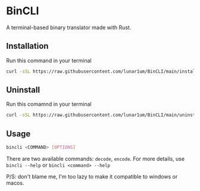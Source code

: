 # BinCLI
 A terminal-based binary translator made with Rust.

## Installation
Run this command in your terminal
```bash
curl -sSL https://raw.githubusercontent.com/lunar1um/BinCLI/main/install.sh | bash
```

## Uninstall
Run this comamnd in your terminal
```bash
curl -sSL https://raw.githubusercontent.com/lunar1um/BinCLI/main/uninstall.sh | bash
```

## Usage
```bash
bincli <COMMAND> [OPTIONS]
```

There are two available commands: `decode`, `encode`.
For more details, use `bincli --help` or `bincli <command> --help`

P/S: don't blame me, I'm too lazy to make it compatible to windows or macos.

